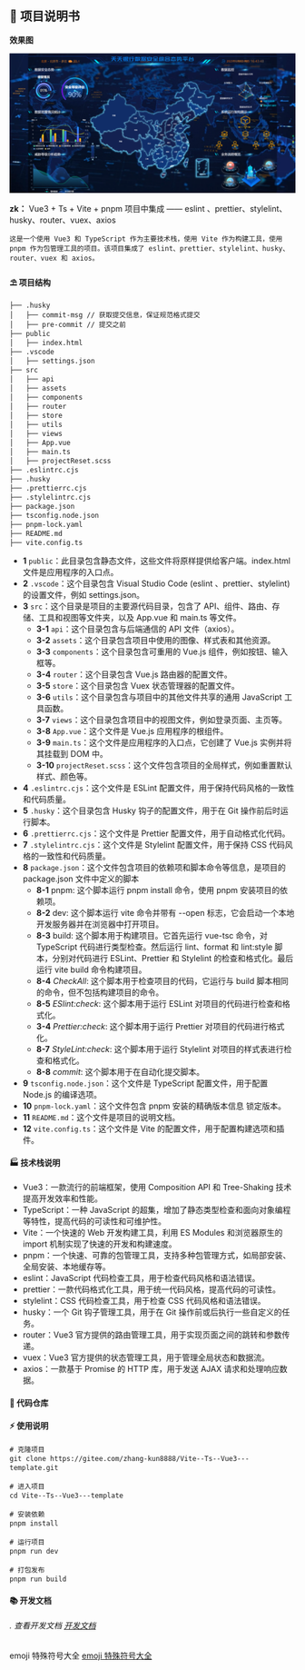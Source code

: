 ## 🌈 项目说明书

**效果图**

![效果图](README/666.png)

**zk：** Vue3 + Ts + Vite + pnpm 项目中集成 —— eslint 、prettier、stylelint、husky、router、vuex、axios

`这是一个使用 Vue3 和 TypeScript 作为主要技术栈，使用 Vite 作为构建工具，使用 pnpm 作为包管理工具的项目。该项目集成了 eslint、prettier、stylelint、husky、router、vuex 和 axios。`

#### ⛱️ 项目结构

```
├── .husky
│   ├── commit-msg // 获取提交信息，保证规范格式提交
│   ├── pre-commit // 提交之前
├── public
│   ├── index.html
├── .vscode
│   ├── settings.json
├── src
│   ├── api
│   ├── assets
│   ├── components
│   ├── router
│   ├── store
│   ├── utils
│   ├── views
│   ├── App.vue
│   ├── main.ts
│   ├── projectReset.scss
├── .eslintrc.cjs
├── .husky
├── .prettierrc.cjs
├── .stylelintrc.cjs
├── package.json
├── tsconfig.node.json
├── pnpm-lock.yaml
├── README.md
├── vite.config.ts
```

- **1** `public`：此目录包含静态文件，这些文件将原样提供给客户端。index.html 文件是应用程序的入口点。
- **2** `.vscode`：这个目录包含 Visual Studio Code (eslint 、prettier、stylelint) 的设置文件，例如 settings.json。
- **3** `src`：这个目录是项目的主要源代码目录，包含了 API、组件、路由、存储、工具和视图等文件夹，以及 App.vue 和 main.ts 等文件。
  - **3-1** `api`：这个目录包含与后端通信的 API 文件（axios）。
  - **3-2** `assets`：这个目录包含项目中使用的图像、样式表和其他资源。
  - **3-3** `components`：这个目录包含可重用的 Vue.js 组件，例如按钮、输入框等。
  - **3-4** `router`：这个目录包含 Vue.js 路由器的配置文件。
  - **3-5** `store`：这个目录包含 Vuex 状态管理器的配置文件。
  - **3-6** `utils`：这个目录包含与项目中的其他文件共享的通用 JavaScript 工具函数。
  - **3-7** `views`：这个目录包含项目中的视图文件，例如登录页面、主页等。
  - **3-8** `App.vue`：这个文件是 Vue.js 应用程序的根组件。
  - **3-9** `main.ts`：这个文件是应用程序的入口点，它创建了 Vue.js 实例并将其挂载到 DOM 中。
  - **3-10** `projectReset.scss`：这个文件包含项目的全局样式，例如重置默认样式、颜色等。
- **4** `.eslintrc.cjs`：这个文件是 ESLint 配置文件，用于保持代码风格的一致性和代码质量。
- **5** `.husky`：这个目录包含 Husky 钩子的配置文件，用于在 Git 操作前后时运行脚本。
- **6** `.prettierrc.cjs`：这个文件是 Prettier 配置文件，用于自动格式化代码。
- **7** `.stylelintrc.cjs`：这个文件是 Stylelint 配置文件，用于保持 CSS 代码风格的一致性和代码质量。
- **8** `package.json`：这个文件包含项目的依赖项和脚本命令等信息，是项目的 package.json 文件中定义的脚本
  - **8-1** pnpm: 这个脚本运行 pnpm install 命令，使用 pnpm 安装项目的依赖项。
  - **8-2** dev: 这个脚本运行 vite 命令并带有 --open 标志，它会启动一个本地开发服务器并在浏览器中打开项目。
  - **8-3** build: 这个脚本用于构建项目。它首先运行 vue-tsc 命令，对 TypeScript 代码进行类型检查。然后运行 lint、format 和 lint:style 脚本，分别对代码进行 ESLint、Prettier 和 Stylelint 的检查和格式化。最后运行 vite build 命令构建项目。
  - **8-4** _CheckAll_: 这个脚本用于检查项目的代码，它运行与 build 脚本相同的命令，但不包括构建项目的命令。
  - **8-5** _ESlint:check_: 这个脚本用于运行 ESLint 对项目的代码进行检查和格式化。
  - **3-4** _Prettier:check_: 这个脚本用于运行 Prettier 对项目的代码进行格式化。
  - **8-7** _StyleLint:check_: 这个脚本用于运行 Stylelint 对项目的样式表进行检查和格式化。
  - **8-8** _commit_: 这个脚本用于在自动化提交脚本。
- **9** `tsconfig.node.json`：这个文件是 TypeScript 配置文件，用于配置 Node.js 的编译选项。
- **10** `pnpm-lock.yaml`：这个文件包含 pnpm 安装的精确版本信息 锁定版本。
- **11** `README.md`：这个文件是项目的说明文档。
- **12** `vite.config.ts`：这个文件是 Vite 的配置文件，用于配置构建选项和插件。

#### 🏭 技术栈说明

- Vue3：一款流行的前端框架，使用 Composition API 和 Tree-Shaking 技术提高开发效率和性能。
- TypeScript：一种 JavaScript 的超集，增加了静态类型检查和面向对象编程等特性，提高代码的可读性和可维护性。
- Vite：一个快速的 Web 开发构建工具，利用 ES Modules 和浏览器原生的 import 机制实现了快速的开发和构建速度。
- pnpm：一个快速、可靠的包管理工具，支持多种包管理方式，如局部安装、全局安装、本地缓存等。
- eslint：JavaScript 代码检查工具，用于检查代码风格和语法错误。
- prettier：一款代码格式化工具，用于统一代码风格，提高代码的可读性。
- stylelint：CSS 代码检查工具，用于检查 CSS 代码风格和语法错误。
- husky：一个 Git 钩子管理工具，用于在 Git 操作前或后执行一些自定义的任务。
- router：Vue3 官方提供的路由管理工具，用于实现页面之间的跳转和参数传递。
- vuex：Vue3 官方提供的状态管理工具，用于管理全局状态和数据流。
- axios：一款基于 Promise 的 HTTP 库，用于发送 AJAX 请求和处理响应数据。

#### 💒 代码仓库

#### [](https://gitee.com/zhang-kun8888/Vite--Ts--Vue3---template)

#### ⚡ 使用说明

```base
# 克隆项目
git clone https://gitee.com/zhang-kun8888/Vite--Ts--Vue3---template.git

# 进入项目
cd Vite--Ts--Vue3---template

# 安装依赖
pnpm install

# 运行项目
pnpm run dev

# 打包发布
pnpm run build
```

#### 📚 开发文档

###### . 查看开发文档 <a href="https://blog.csdn.net/m0_57904695/article/details/129950163?spm=1001.2014.3001.5501" target="_blank">开发文档</a>

emoji 特殊符号大全 <a href="http://fuhao.xiao84.com/" target="_blank">emoji 特殊符号大全 </a>
